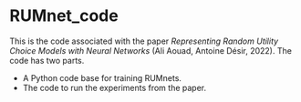 # RUMnet_code

This is the code associated with the paper *Representing Random Utility Choice Models with Neural Networks* (Ali Aouad, Antoine Désir, 2022). The code has two parts.

- A Python code base for training RUMnets.
- The code to run the experiments from the paper.
